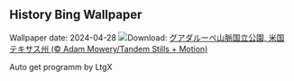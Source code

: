 ## History Bing Wallpaper
Wallpaper date: 2024-04-28
![](https://www.bing.com/th?id=OHR.GuadalupeTexas_JA-JP4951023881_UHD.jpg&w=1000)Download: [グアダルーペ山脈国立公園, 米国 テキサス州 (© Adam Mowery/Tandem Stills + Motion)](https://www.bing.com/th?id=OHR.GuadalupeTexas_JA-JP4951023881_UHD.jpg)

Auto get programm by LtgX
